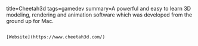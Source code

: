 title=Cheetah3d
tags=gamedev
summary=A powerful and easy to learn 3D modeling, rendering and animation software which was developed from the ground up for Mac.
~~~~~~

[Website](https://www.cheetah3d.com/)
